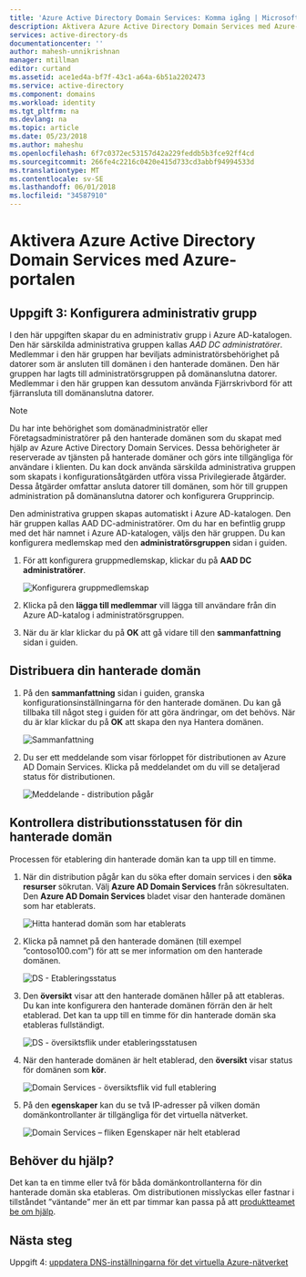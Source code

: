```yaml
---
title: 'Azure Active Directory Domain Services: Komma igång | Microsoft Docs'
description: Aktivera Azure Active Directory Domain Services med Azure-portalen
services: active-directory-ds
documentationcenter: ''
author: mahesh-unnikrishnan
manager: mtillman
editor: curtand
ms.assetid: ace1ed4a-bf7f-43c1-a64a-6b51a2202473
ms.service: active-directory
ms.component: domains
ms.workload: identity
ms.tgt_pltfrm: na
ms.devlang: na
ms.topic: article
ms.date: 05/23/2018
ms.author: maheshu
ms.openlocfilehash: 6f7c0372ec53157d42a229feddb5b3fce92ff4cd
ms.sourcegitcommit: 266fe4c2216c0420e415d733cd3abbf94994533d
ms.translationtype: MT
ms.contentlocale: sv-SE
ms.lasthandoff: 06/01/2018
ms.locfileid: "34587910"
---
```

# <a name="enable-azure-active-directory-domain-services-using-the-azure-portal"></a>Aktivera Azure Active Directory Domain Services med Azure-portalen


## <a name="task-3-configure-administrative-group"></a>Uppgift 3: Konfigurera administrativ grupp
I den här uppgiften skapar du en administrativ grupp i Azure AD-katalogen. Den här särskilda administrativa gruppen kallas *AAD DC administratörer*. Medlemmar i den här gruppen har beviljats administratörsbehörighet på datorer som är ansluten till domänen i den hanterade domänen. Den här gruppen har lagts till administratörsgruppen på domänanslutna datorer. Medlemmar i den här gruppen kan dessutom använda Fjärrskrivbord för att fjärransluta till domänanslutna datorer.

> [!NOTE]
> Du har inte behörighet som domänadministratör eller Företagsadministratörer på den hanterade domänen som du skapat med hjälp av Azure Active Directory Domain Services. Dessa behörigheter är reserverade av tjänsten på hanterade domäner och görs inte tillgängliga för användare i klienten. Du kan dock använda särskilda administrativa gruppen som skapats i konfigurationsåtgärden utföra vissa Privilegierade åtgärder. Dessa åtgärder omfattar ansluta datorer till domänen, som hör till gruppen administration på domänanslutna datorer och konfigurera Grupprincip.
>

Den administrativa gruppen skapas automatiskt i Azure AD-katalogen. Den här gruppen kallas AAD DC-administratörer. Om du har en befintlig grupp med det här namnet i Azure AD-katalogen, väljs den här gruppen. Du kan konfigurera medlemskap med den **administratörsgruppen** sidan i guiden.

1. För att konfigurera gruppmedlemskap, klickar du på **AAD DC administratörer**.

    ![Konfigurera gruppmedlemskap](./media/getting-started/domain-services-blade-admingroup.png)

2. Klicka på den **lägga till medlemmar** vill lägga till användare från din Azure AD-katalog i administratörsgruppen.

3. När du är klar klickar du på **OK** att gå vidare till den **sammanfattning** sidan i guiden.


## <a name="deploy-your-managed-domain"></a>Distribuera din hanterade domän

1. På den **sammanfattning** sidan i guiden, granska konfigurationsinställningarna för den hanterade domänen. Du kan gå tillbaka till något steg i guiden för att göra ändringar, om det behövs. När du är klar klickar du på **OK** att skapa den nya Hantera domänen.

    ![Sammanfattning](./media/getting-started/domain-services-blade-summary.png)

2. Du ser ett meddelande som visar förloppet för distributionen av Azure AD Domain Services. Klicka på meddelandet om du vill se detaljerad status för distributionen.

    ![Meddelande - distribution pågår](./media/getting-started/domain-services-blade-deployment-in-progress.png)


## <a name="check-the-deployment-status-of-your-managed-domain"></a>Kontrollera distributionsstatusen för din hanterade domän
Processen för etablering din hanterade domän kan ta upp till en timme.

1. När din distribution pågår kan du söka efter domain services i den **söka resurser** sökrutan. Välj **Azure AD Domain Services** från sökresultaten. Den **Azure AD Domain Services** bladet visar den hanterade domänen som har etablerats.

    ![Hitta hanterad domän som har etablerats](./media/getting-started/domain-services-provisioning-state-find-resource.png)

2. Klicka på namnet på den hanterade domänen (till exempel ”contoso100.com”) för att se mer information om den hanterade domänen.

    ![DS - Etableringsstatus](./media/getting-started/domain-services-provisioning-state.png)

3. Den **översikt** visar att den hanterade domänen håller på att etableras. Du kan inte konfigurera den hanterade domänen förrän den är helt etablerad. Det kan ta upp till en timme för din hanterade domän ska etableras fullständigt.

    ![DS - översiktsflik under etableringsstatusen ](./media/getting-started/domain-services-provisioning-state-details.png)

4. När den hanterade domänen är helt etablerad, den **översikt** visar status för domänen som **kör**.

    ![Domain Services - översiktsflik vid full etablering](./media/getting-started/domain-services-provisioned.png)

5. På den **egenskaper** kan du se två IP-adresser på vilken domän domänkontrollanter är tillgängliga för det virtuella nätverket.

    ![Domain Services – fliken Egenskaper när helt etablerad](./media/getting-started/domain-services-provisioned-properties.png)


## <a name="need-help"></a>Behöver du hjälp?
Det kan ta en timme eller två för båda domänkontrollanterna för din hanterade domän ska etableras. Om distributionen misslyckas eller fastnar i tillståndet ”väntande” mer än ett par timmar kan passa på att [produktteamet be om hjälp](active-directory-ds-contact-us.md).


## <a name="next-step"></a>Nästa steg
Uppgift 4: [uppdatera DNS-inställningarna för det virtuella Azure-nätverket](active-directory-ds-getting-started-dns.md)
